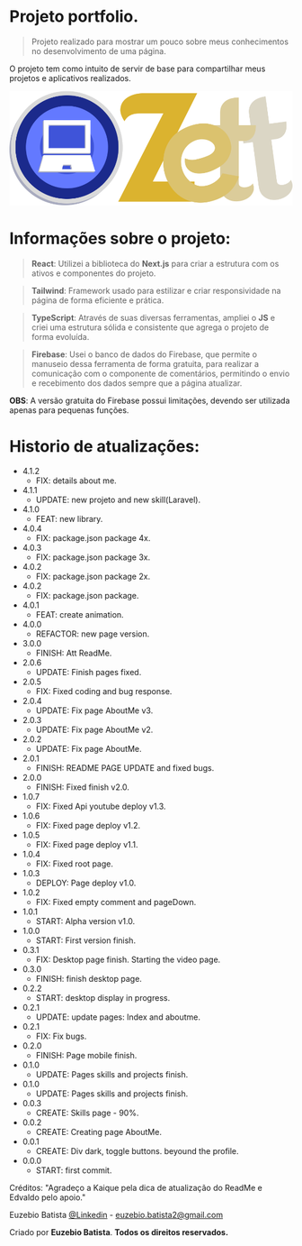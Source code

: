# Projeto portfolio.

> Projeto realizado para mostrar um pouco sobre meus conhecimentos no desenvolvimento de uma página.

O projeto tem como intuito de servir de base para compartilhar meus projetos e aplicativos realizados.

![](./public/LogoProjeto.png)

# Informações sobre o projeto:

> **React**: Utilizei a biblioteca do **Next.js** para criar a estrutura com os ativos e componentes do projeto.

> **Tailwind**: Framework usado para estilizar e criar responsividade na página de forma eficiente e prática.

> **TypeScript**: Através de suas diversas ferramentas, ampliei o **JS** e criei uma estrutura sólida e consistente que agrega o projeto de forma evoluída.

> **Firebase**: Usei o banco de dados do Firebase, que permite o manuseio dessa ferramenta de forma gratuita, para realizar a comunicação com o componente de comentários, permitindo o envio e recebimento dos dados sempre que a página atualizar.

**OBS**: A versão gratuita do Firebase possui limitações, devendo ser utilizada apenas para pequenas funções.

# Historio de atualizações:

* 4.1.2
    * FIX: details about me.
* 4.1.1
    * UPDATE: new projeto and new skill(Laravel).
* 4.1.0
    * FEAT: new library.
* 4.0.4
    * FIX: package.json package 4x.
* 4.0.3
    * FIX: package.json package 3x.
* 4.0.2
    * FIX: package.json package 2x.
* 4.0.2
    * FIX: package.json package.
* 4.0.1
    * FEAT: create animation.
* 4.0.0
    * REFACTOR: new page version.
* 3.0.0
    * FINISH: Att ReadMe.
* 2.0.6
    * UPDATE: Finish pages fixed.
* 2.0.5
    * FIX: Fixed coding and bug response.
* 2.0.4
    * UPDATE: Fix page AboutMe v3.
* 2.0.3
    * UPDATE: Fix page AboutMe v2.
* 2.0.2
    * UPDATE: Fix page AboutMe.
* 2.0.1
    * FINISH: README PAGE UPDATE and fixed bugs.
* 2.0.0
    * FINISH: Fixed finish v2.0.
* 1.0.7
    * FIX: Fixed Api youtube deploy v1.3.
* 1.0.6
    * FIX: Fixed page deploy v1.2.
* 1.0.5
    * FIX: Fixed page deploy v1.1.
* 1.0.4
    * FIX: Fixed root page.
* 1.0.3
    * DEPLOY: Page deploy v1.0.
* 1.0.2
    * FIX: Fixed empty comment and pageDown.
* 1.0.1
    * START: Alpha version v1.0.
* 1.0.0
    * START: First version finish.
* 0.3.1
    * FIX: Desktop page finish. Starting the video page.
* 0.3.0
    * FINISH: finish desktop page.
* 0.2.2
    * START: desktop display in progress.
* 0.2.1
    * UPDATE: update pages: Index and aboutme.
* 0.2.1
    * FIX: Fix bugs.
* 0.2.0
    * FINISH: Page mobile finish.
* 0.1.0
    * UPDATE: Pages skills and projects finish.
* 0.1.0
    * UPDATE: Pages skills and projects finish.
* 0.0.3
    * CREATE: Skills page - 90%.
* 0.0.2
    * CREATE: Creating page AboutMe.
* 0.0.1
    * CREATE: Div dark, toggle buttons. beyound the profile.
* 0.0.0
    * START: first commit.

Créditos: "Agradeço a Kaique pela dica de atualização do ReadMe e Edvaldo pelo apoio."

Euzebio Batista [@Linkedin](https://www.linkedin.com/in/euzebio-batista) - euzebio.batista2@gmail.com

Criado por **Euzebio Batista**.
**Todos os direitos reservados.**
